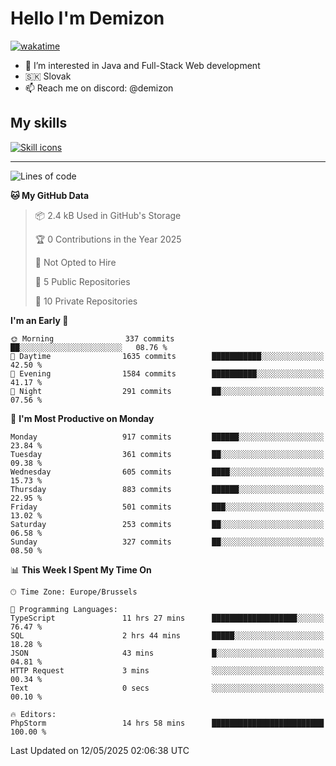 # Hello I'm Demizon
[![wakatime](https://wakatime.com/badge/user/6ad1949f-d6d7-44f9-9eee-c35e54cc499b.svg)](https://wakatime.com/@6ad1949f-d6d7-44f9-9eee-c35e54cc499b)
- 👀 I’m interested in Java and Full-Stack Web development
- 🇸🇰 Slovak
- 📫 Reach me on discord: @demizon

## My skills
[![Skill icons](https://skillicons.dev/icons?i=java,js,ts,html,css,react,nextjs,tailwind,supabase,py,git,docker,linux,mysql,postgres,mongo&theme=dark)](https://github.com/Demizon3433)

---

<!--START_SECTION:waka-->
![Lines of code](https://img.shields.io/badge/From%20Hello%20World%20I%27ve%20Written-1.2%20million%20lines%20of%20code-blue)

**🐱 My GitHub Data** 

> 📦 2.4 kB Used in GitHub's Storage 
 > 
> 🏆 0 Contributions in the Year 2025
 > 
> 🚫 Not Opted to Hire
 > 
> 📜 5 Public Repositories 
 > 
> 🔑 10 Private Repositories 
 > 
**I'm an Early 🐤** 

```text
🌞 Morning                337 commits         ██░░░░░░░░░░░░░░░░░░░░░░░   08.76 % 
🌆 Daytime                1635 commits        ███████████░░░░░░░░░░░░░░   42.50 % 
🌃 Evening                1584 commits        ██████████░░░░░░░░░░░░░░░   41.17 % 
🌙 Night                  291 commits         ██░░░░░░░░░░░░░░░░░░░░░░░   07.56 % 
```
📅 **I'm Most Productive on Monday** 

```text
Monday                   917 commits         ██████░░░░░░░░░░░░░░░░░░░   23.84 % 
Tuesday                  361 commits         ██░░░░░░░░░░░░░░░░░░░░░░░   09.38 % 
Wednesday                605 commits         ████░░░░░░░░░░░░░░░░░░░░░   15.73 % 
Thursday                 883 commits         ██████░░░░░░░░░░░░░░░░░░░   22.95 % 
Friday                   501 commits         ███░░░░░░░░░░░░░░░░░░░░░░   13.02 % 
Saturday                 253 commits         ██░░░░░░░░░░░░░░░░░░░░░░░   06.58 % 
Sunday                   327 commits         ██░░░░░░░░░░░░░░░░░░░░░░░   08.50 % 
```


📊 **This Week I Spent My Time On** 

```text
🕑︎ Time Zone: Europe/Brussels

💬 Programming Languages: 
TypeScript               11 hrs 27 mins      ███████████████████░░░░░░   76.47 % 
SQL                      2 hrs 44 mins       █████░░░░░░░░░░░░░░░░░░░░   18.28 % 
JSON                     43 mins             █░░░░░░░░░░░░░░░░░░░░░░░░   04.81 % 
HTTP Request             3 mins              ░░░░░░░░░░░░░░░░░░░░░░░░░   00.34 % 
Text                     0 secs              ░░░░░░░░░░░░░░░░░░░░░░░░░   00.10 % 

🔥 Editors: 
PhpStorm                 14 hrs 58 mins      █████████████████████████   100.00 % 
```


 Last Updated on 12/05/2025 02:06:38 UTC
<!--END_SECTION:waka-->
